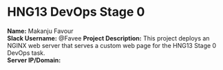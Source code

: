 # HNG13 DevOps Stage 0

**Name:** Makanju Favour  
**Slack Username:** @Favee
**Project Description:** This project deploys an NGINX web server that serves a custom web page for the HNG13 Stage 0 DevOps task.  
**Server IP/Domain:** 

